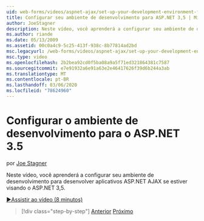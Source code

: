 ```yaml
---
uid: web-forms/videos/aspnet-ajax/set-up-your-development-environment-for-aspnet-35
title: Configurar seu ambiente de desenvolvimento para ASP.NET 3,5 | Microsoft Docs
author: JoeStagner
description: Neste vídeo, você aprenderá a configurar seu ambiente de desenvolvimento para desenvolver aplicativos ASP.NET AJAX se estiver visando o ASP.NET 3,5.
ms.author: riande
ms.date: 05/13/2009
ms.assetid: 00c0a4c9-5c25-413f-938c-8b77814ad2bd
msc.legacyurl: /web-forms/videos/aspnet-ajax/set-up-your-development-environment-for-aspnet-35
msc.type: video
ms.openlocfilehash: 2b2bea92cd0f5ba08a9a5f71ed321864381c7587
ms.sourcegitcommit: e7e91932a6e91a63e2e46417626f39d6b244a3ab
ms.translationtype: MT
ms.contentlocale: pt-BR
ms.lasthandoff: 03/06/2020
ms.locfileid: "78624960"
---
```

# <a name="set-up-your-development-environment-for-aspnet-35"></a>Configurar o ambiente de desenvolvimento para o ASP.NET 3.5

por [Joe Stagner](https://github.com/JoeStagner)

Neste vídeo, você aprenderá a configurar seu ambiente de desenvolvimento para desenvolver aplicativos ASP.NET AJAX se estiver visando o ASP.NET 3,5.

[&#9654;Assistir ao vídeo (8 minutos)](https://channel9.msdn.com/Blogs/ASP-NET-Site-Videos/set-up-your-development-environment-for-aspnet-35)

> [!div class="step-by-step"]
> [Anterior](how-to-dynamically-add-controls-to-a-web-page.md)
> [Próximo](set-up-your-development-environment-for-aspnet-20.md)

